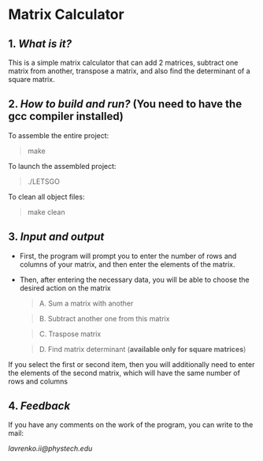 # __Matrix Calculator__
## 1. _What is it?_
This is a simple matrix calculator that can add 2 matrices, subtract one matrix from another, transpose a matrix, and also find the determinant of a square matrix. 
## 2. _How to build and run?_  __(You need to have the gcc compiler installed)__


To assemble the entire project:
> make

To launch the assembled project:
> ./LETSGO

To clean all object files:
> make clean

## 3. _Input and output_
* First, the program will prompt you to enter the number of rows and columns of your matrix, and then enter the elements of the matrix.
* Then, after entering the necessary data, you will be able to choose the desired action on the matrix
    
    > A. Sum a matrix with another
    
    > B. Subtract another one from this matrix
    
    > C. Traspose matrix
    
    > D. Find matrix determinant (__available only for square matrices__)

If you select the first or second item, then you will additionally need to enter the elements of the second matrix, which will have the same number of rows and columns

## 4. _Feedback_
If you have any comments on the work of the program, you can write to the mail:

_lavrenko.ii@phystech.edu_
